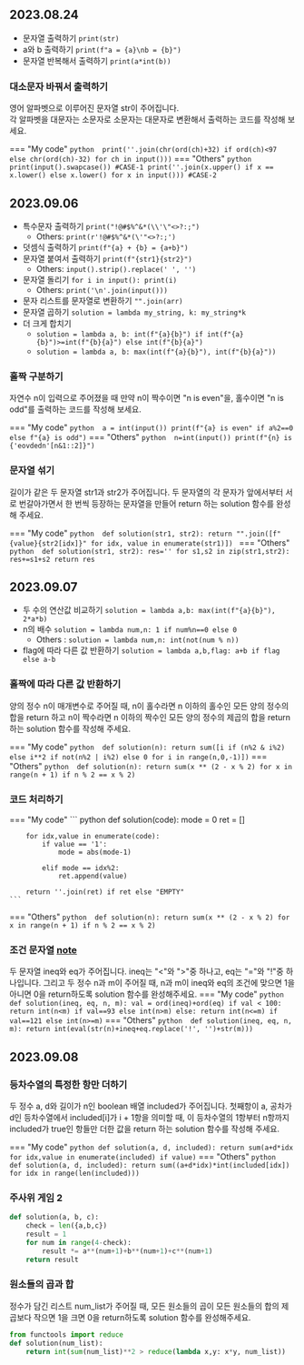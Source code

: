 ## 2023.08.24

- 문자열 출력하기 `print(str)`
- a와 b 출력하기 `print(f"a = {a}\nb = {b}")`
- 문자열 반복해서 출력하기 `print(a*int(b))`

### 대소문자 바꿔서 출력하기 
영어 알파벳으로 이루어진 문자열 str이 주어집니다. <br>
각 알파벳을 대문자는 소문자로 소문자는 대문자로 변환해서 출력하는 코드를 작성해 보세요.

=== "My code"
    ``` python 
    print(''.join(chr(ord(ch)+32) if ord(ch)<97 else chr(ord(ch)-32) for ch in input()))
    ``` 
=== "Others"
    ``` python 
    print(input().swapcase()) #CASE-1
    print(''.join(x.upper() if x == x.lower() else x.lower() for x in input())) #CASE-2
    ``` 

## 2023.09.06

- 특수문자 출력하기 `print("!@#$%^&*(\\'\"<>?:;")` 
    - Others: `print(r'!@#$%^&*(\'"<>?:;')`
- 덧셈식 출력하기 `print(f"{a} + {b} = {a+b}")`
- 문자열 붙여서 출력하기 `print(f"{str1}{str2}")` 
    - Others: `input().strip().replace(' ', '')`
- 문자열 돌리기 `for i in input(): print(i)` 
    - Others: `print('\n'.join(input()))`  
- 문자 리스트를 문자열로 변환하기 `"".join(arr)`
- 문자열 곱하기 `solution = lambda my_string, k: my_string*k`
- 더 크게 합치기  
    - `solution = lambda a, b: int(f"{a}{b}") if int(f"{a}{b}")>=int(f"{b}{a}") else int(f"{b}{a}")`
    - `solution = lambda a, b: max(int(f"{a}{b}"), int(f"{b}{a}"))`

### 홀짝 구분하기
자연수 n이 입력으로 주어졌을 때 만약 n이 짝수이면 "n is even"을, 홀수이면 "n is odd"를 출력하는 코드를 작성해 보세요.

=== "My code"
    ``` python 
    a = int(input())
    print(f"{a} is even" if a%2==0 else f"{a} is odd")
    ``` 
=== "Others"
    ``` python 
    n=int(input())
    print(f"{n} is {'eovdedn'[n&1::2]}")
    ``` 

### 문자열 섞기
길이가 같은 두 문자열 str1과 str2가 주어집니다.
두 문자열의 각 문자가 앞에서부터 서로 번갈아가면서 한 번씩 등장하는 문자열을 만들어 return 하는 solution 함수를 완성해 주세요.

=== "My code"
    ``` python 
    def solution(str1, str2):
        return "".join([f"{value}{str2[idx]}" for idx, value in enumerate(str1)]) 
    ``` 
=== "Others"
    ``` python 
    def solution(str1, str2):
        res=''
        for s1,s2 in zip(str1,str2):
            res+=s1+s2
        return res
    ``` 

## 2023.09.07

- 두 수의 연산값 비교하기 `solution = lambda a,b: max(int(f"{a}{b}"), 2*a*b)`
- n의 배수 `solution = lambda num,n: 1 if num%n==0 else 0`
    - Others : `solution = lambda num,n: int(not(num % n))`
- flag에 따라 다른 값 반환하기 `solution = lambda a,b,flag: a+b if flag else a-b`


### 홀짝에 따라 다른 값 반환하기
양의 정수 n이 매개변수로 주어질 때, n이 홀수라면 n 이하의 홀수인 모든 양의 정수의 합을 return 하고 n이 짝수라면 n 이하의 짝수인 모든 양의 정수의 제곱의 합을 return 하는 solution 함수를 작성해 주세요.

=== "My code"
    ``` python 
    def solution(n):
        return sum([i if (n%2 & i%2) else i**2 if not(n%2 | i%2) else 0 for i in range(n,0,-1)])
    ``` 
=== "Others"
    ``` python 
    def solution(n):
        return sum(x ** (2 - x % 2) for x in range(n + 1) if n % 2 == x % 2)
    ``` 

### 코드 처리하기
=== "My code"
    ``` python
    def solution(code):
        mode = 0
        ret = []
        
        for idx,value in enumerate(code):
            if value == '1':
                mode = abs(mode-1)
        
            elif mode == idx%2:
                ret.append(value)

        return ''.join(ret) if ret else "EMPTY"
    ```
=== "Others"
    ``` python 
    def solution(n):
        return sum(x ** (2 - x % 2) for x in range(n + 1) if n % 2 == x % 2)
    ``` 

### 조건 문자열 [note](../../language/python/note/1.md)
두 문자열 ineq와 eq가 주어집니다. ineq는 "<"와 ">"중 하나고, eq는 "="와 "!"중 하나입니다. 그리고 두 정수 n과 m이 주어질 때, n과 m이 ineq와 eq의 조건에 맞으면 1을 아니면 0을 return하도록 solution 함수를 완성해주세요.
=== "My code"
    ``` python
    def solution(ineq, eq, n, m):
        val = ord(ineq)+ord(eq)
        if val < 100:
            return int(n<m) if val==93 else int(n>m)
        else:
            return int(n<=m) if val==121 else int(n>=m)
    ```
=== "Others"
    ``` python 
    def solution(ineq, eq, n, m):
        return int(eval(str(n)+ineq+eq.replace('!', '')+str(m)))
    ``` 

## 2023.09.08

### 등차수열의 특정한 항만 더하기
두 정수 a, d와 길이가 n인 boolean 배열 included가 주어집니다. 첫째항이 a, 공차가 d인 등차수열에서 included[i]가 i + 1항을 의미할 때, 이 등차수열의 1항부터 n항까지 included가 true인 항들만 더한 값을 return 하는 solution 함수를 작성해 주세요.

=== "My code"
    ``` python
    def solution(a, d, included):
        return sum(a+d*idx for idx,value in enumerate(included) if value)
    ```
=== "Others"
    ``` python 
    def solution(a, d, included):
        return sum((a+d*idx)*int(included[idx]) for idx in range(len(included)))
    ``` 

### 주사위 게임 2

``` python
def solution(a, b, c):
    check = len({a,b,c})
    result = 1
    for num in range(4-check):
        result *= a**(num+1)+b**(num+1)+c**(num+1)
    return result
```

### 원소들의 곱과 합
정수가 담긴 리스트 num_list가 주어질 때, 모든 원소들의 곱이 모든 원소들의 합의 제곱보다 작으면 1을 크면 0을 return하도록 solution 함수를 완성해주세요.

``` python
from functools import reduce
def solution(num_list):
    return int(sum(num_list)**2 > reduce(lambda x,y: x*y, num_list))
```